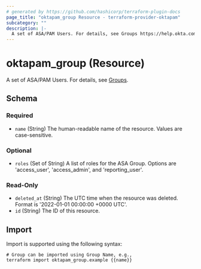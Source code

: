```yaml
---
# generated by https://github.com/hashicorp/terraform-plugin-docs
page_title: "oktapam_group Resource - terraform-provider-oktapam"
subcategory: ""
description: |-
  A set of ASA/PAM Users. For details, see Groups https://help.okta.com/asa/en-us/Content/Topics/Adv_Server_Access/docs/setup/groups.htm.
---
```


# oktapam_group (Resource)

A set of ASA/PAM Users. For details, see [Groups](https://help.okta.com/asa/en-us/Content/Topics/Adv_Server_Access/docs/setup/groups.htm).



<!-- schema generated by tfplugindocs -->
## Schema

### Required

- `name` (String) The human-readable name of the resource. Values are case-sensitive.

### Optional

- `roles` (Set of String) A list of roles for the ASA Group. Options are 'access_user', 'access_admin', and 'reporting_user'.

### Read-Only

- `deleted_at` (String) The UTC time when the resource was deleted. Format is '2022-01-01 00:00:00 +0000 UTC'.
- `id` (String) The ID of this resource.

## Import

Import is supported using the following syntax:

```shell
# Group can be imported using Group Name, e.g.,
terraform import oktapam_group.example {{name}}
```
